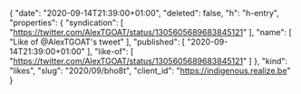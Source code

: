{
  "date": "2020-09-14T21:39:00+01:00",
  "deleted": false,
  "h": "h-entry",
  "properties": {
    "syndication": [
      "https://twitter.com/AlexTGOAT/status/1305605689683845121"
    ],
    "name": [
      "Like of @AlexTGOAT's tweet"
    ],
    "published": [
      "2020-09-14T21:39:00+01:00"
    ],
    "like-of": [
      "https://twitter.com/AlexTGOAT/status/1305605689683845121"
    ]
  },
  "kind": "likes",
  "slug": "2020/09/bho8t",
  "client_id": "https://indigenous.realize.be"
}
